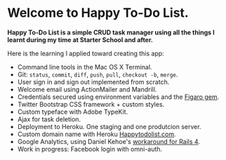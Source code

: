 # Welcome to Happy To-Do List.

**Happy To-Do List is a simple CRUD task manager using all the things I learnt during my time at Starter School and after.**

Here is the learning I applied toward creating this app:

+ Command line tools in the Mac OS X Terminal.
+ Git: `status`, `commit`, `diff`, `push`, `pull`, `checkout -b`, `merge`.
+ User sign in and sign out implemented from scratch.
+ Welcome email using ActionMailer and Mandrill.
+ Credentials secured using environment variables and the [Figaro gem](https://github.com/laserlemon/figaro).
+ Twitter Bootstrap CSS framework + custom styles.
+ Custom typeface with Adobe TypeKit.
+ Ajax for task deletion.
+ Deployment to Heroku. One staging and one produtcion server.
+ Custom domain name with Heroku [Happytodolist.com](http://www.happytodolist.com).
+ Google Analytics, using Daniel Kehoe's [workaround for Rails 4](http://railsapps.github.io/rails-google-analytics.html/).
+ Work in progress: Facebook login with omni-auth.
